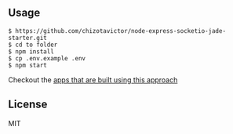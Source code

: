 

## Usage

    $ https://github.com/chizotavictor/node-express-socketio-jade-starter.git
    $ cd to folder
    $ npm install
    $ cp .env.example .env
    $ npm start

Checkout the [apps that are built using this approach](https://github.com/madhums/node-express-mongoose/wiki/Apps-built-using-this-approach)

## License

MIT
